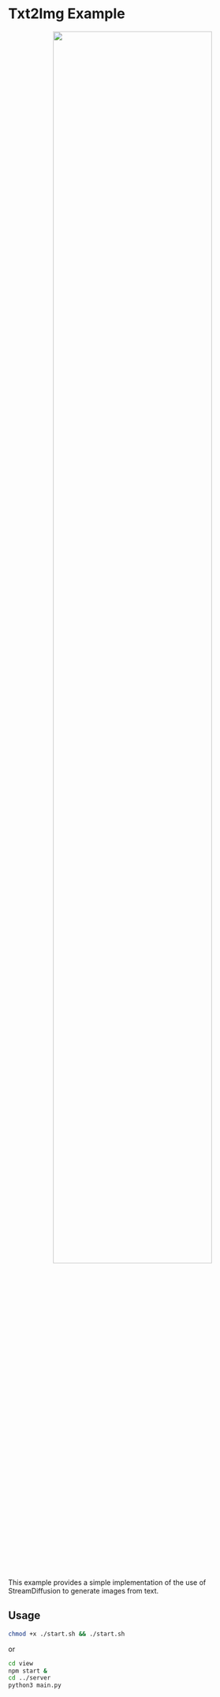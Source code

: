 # Txt2Img Example

<p align="center">
  <img src="./assets/example.gif" width=80%>
</p>

This example provides a simple implementation of the use of StreamDiffusion to generate images from text.

## Usage

```bash
chmod +x ./start.sh && ./start.sh
```

or

```bash
cd view
npm start &
cd ../server
python3 main.py
```
